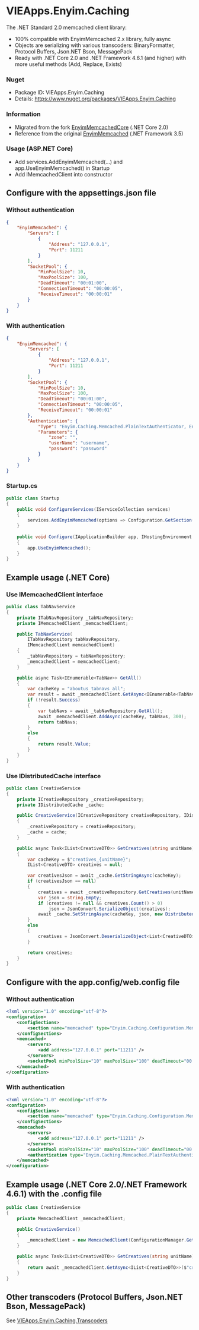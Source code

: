 # VIEApps.Enyim.Caching
The .NET Standard 2.0 memcached client library: 
- 100% compatible with EnyimMemcached 2.x library, fully async
- Objects are serializing with various transcoders: BinaryFormatter, Protocol Buffers, Json.NET Bson, MessagePack
- Ready with .NET Core 2.0 and .NET Framework 4.6.1 (and higher) with more useful methods (Add, Replace, Exists)
### Nuget
- Package ID: VIEApps.Enyim.Caching
- Details: https://www.nuget.org/packages/VIEApps.Enyim.Caching
### Information
- Migrated from the fork [EnyimMemcachedCore](https://github.com/cnblogs/EnyimMemcachedCore) (.NET Core 2.0)
- Reference from the original [EnyimMemcached](https://github.com/enyim/EnyimMemcached) (.NET Framework 3.5)
### Usage (ASP.NET Core)
- Add services.AddEnyimMemcached(...) and app.UseEnyimMemcached() in Startup
- Add IMemcachedClient into constructor
## Configure with the appsettings.json file
### Without authentication
```json
{
	"EnyimMemcached": {
		"Servers": [
			{
				"Address": "127.0.0.1",
				"Port": 11211
			}
		],
		"SocketPool": {
			"MinPoolSize": 10,
			"MaxPoolSize": 100,
			"DeadTimeout": "00:01:00",
			"ConnectionTimeout": "00:00:05",
			"ReceiveTimeout": "00:00:01"
		}
	}
}
```
### With authentication
```json
{
	"EnyimMemcached": {
		"Servers": [
			{
				"Address": "127.0.0.1",
				"Port": 11211
			}
		],
		"SocketPool": {
			"MinPoolSize": 10,
			"MaxPoolSize": 100,
			"DeadTimeout": "00:01:00",
			"ConnectionTimeout": "00:00:05",
			"ReceiveTimeout": "00:00:01"
		},
		"Authentication": {
			"Type": "Enyim.Caching.Memcached.PlainTextAuthenticator, Enyim.Caching",
			"Parameters": {
				"zone": "",
				"userName": "username",
				"password": "password"
			}
		}
	}
}
```
### Startup.cs
```cs
public class Startup
{
	public void ConfigureServices(IServiceCollection services)
	{
		services.AddEnyimMemcached(options => Configuration.GetSection("EnyimMemcached").Bind(options));
	}
	
	public void Configure(IApplicationBuilder app, IHostingEnvironment env, ILoggerFactory loggerFactory)
	{ 
		app.UseEnyimMemcached();
	}
}
```

## Example usage (.NET Core)
### Use IMemcachedClient interface
```cs
public class TabNavService
{
	private ITabNavRepository _tabNavRepository;
	private IMemcachedClient _memcachedClient;

	public TabNavService(
		ITabNavRepository tabNavRepository,
		IMemcachedClient memcachedClient)
	{
		_tabNavRepository = tabNavRepository;
		_memcachedClient = memcachedClient;
	}

	public async Task<IEnumerable<TabNav>> GetAll()
	{
		var cacheKey = "aboutus_tabnavs_all";
		var result = await _memcachedClient.GetAsync<IEnumerable<TabNav>>(cacheKey);
		if (!result.Success)
		{
			var tabNavs = await _tabNavRepository.GetAll();
			await _memcachedClient.AddAsync(cacheKey, tabNavs, 300);
			return tabNavs;
		}
		else
		{
			return result.Value;
		}
	}
}
```
### Use IDistributedCache interface
```cs
public class CreativeService
{
	private ICreativeRepository _creativeRepository;
	private IDistributedCache _cache;

	public CreativeService(ICreativeRepository creativeRepository, IDistributedCache cache)
	{
		_creativeRepository = creativeRepository;
		_cache = cache;
	}

	public async Task<IList<CreativeDTO>> GetCreatives(string unitName)
	{
		var cacheKey = $"creatives_{unitName}";
		IList<CreativeDTO> creatives = null;

		var creativesJson = await _cache.GetStringAsync(cacheKey);
		if (creativesJson == null)
		{
			creatives = await _creativeRepository.GetCreatives(unitName).ProjectTo<CreativeDTO>().ToListAsync();
			var json = string.Empty;
			if (creatives != null && creatives.Count() > 0)
				json = JsonConvert.SerializeObject(creatives);
			await _cache.SetStringAsync(cacheKey, json, new DistributedCacheEntryOptions().SetSlidingExpiration(TimeSpan.FromMinutes(5)));
		}
		else
		{
			creatives = JsonConvert.DeserializeObject<List<CreativeDTO>>(creativesJson);
		}

		return creatives;
	}
}
```
## Configure with the app.config/web.config file
### Without authentication
```xml
<?xml version="1.0" encoding="utf-8"?>
<configuration>
	<configSections>
		<section name="memcached" type="Enyim.Caching.Configuration.MemcachedClientConfigurationSectionHandler, Enyim.Caching" />
	</configSections>
	<memcached>
		<servers>
			<add address="127.0.0.1" port="11211" />
		</servers>
		<socketPool minPoolSize="10" maxPoolSize="100" deadTimeout="00:01:00" connectionTimeout="00:00:05" receiveTimeout="00:00:01" />
	</memcached>
</configuration>
```
### With authentication
```xml
<?xml version="1.0" encoding="utf-8"?>
<configuration>
	<configSections>
		<section name="memcached" type="Enyim.Caching.Configuration.MemcachedClientConfigurationSectionHandler, Enyim.Caching" />
	</configSections>
	<memcached>
		<servers>
			<add address="127.0.0.1" port="11211" />
		</servers>
		<socketPool minPoolSize="10" maxPoolSize="100" deadTimeout="00:01:00" connectionTimeout="00:00:05" receiveTimeout="00:00:01" />
		<authentication type="Enyim.Caching.Memcached.PlainTextAuthenticator, Enyim.Caching" zone="" userName="username" password="password" />
	</memcached>
</configuration>
```
## Example usage (.NET Core 2.0/.NET Framework 4.6.1) with the .config file
```cs
public class CreativeService
{
	private MemcachedClient _memcachedClient;

	public CreativeService()
	{
		_memcachedClient = new MemcachedClient(ConfigurationManager.GetSection("memcached") as MemcachedClientConfigurationSectionHandler);
	}

	public async Task<IList<CreativeDTO>> GetCreatives(string unitName)
	{
		return await _memcachedClient.GetAsync<IList<CreativeDTO>>($"creatives_{unitName}");
	}
}
```
## Other transcoders (Protocol Buffers, Json.NET Bson, MessagePack)
See [VIEApps.Enyim.Caching.Transcoders](https://github.com/vieapps/Enyim.Caching.Transcoders)

